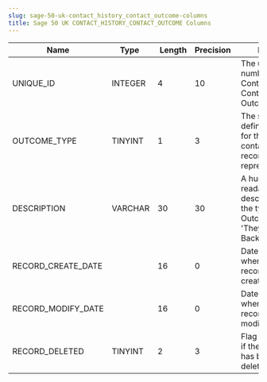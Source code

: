 ```yaml
---
slug: sage-50-uk-contact_history_contact_outcome-columns
title: Sage 50 UK CONTACT_HISTORY_CONTACT_OUTCOME Columns
---
```

| Name | Type  |  Length | Precision  |  Notes  | Example |
| --- | --- | --- | --- | --- | --- |
| UNIQUE_ID | INTEGER | 4 | 10 | The unique number of this ContactHistory Contact Outcome | 1 |
| OUTCOME_TYPE | TINYINT | 1 | 3 | The system-defined value for the type of contact this record represents | 0 |
| DESCRIPTION | VARCHAR | 30 | 30 | A human-readable description of the type of Outcome e.g. 'They will Call Back' | No Contact |
| RECORD_CREATE_DATE |  | 16 | 0 | Date and time when the record was created. | 04/08/2017 14:18:53 |
| RECORD_MODIFY_DATE |  | 16 | 0 | Date and time when the record was modified. | 04/08/2017 14:18:53 |
| RECORD_DELETED | TINYINT | 2 | 3 | Flag denoting if the record has been deleted or not. | 0 |
